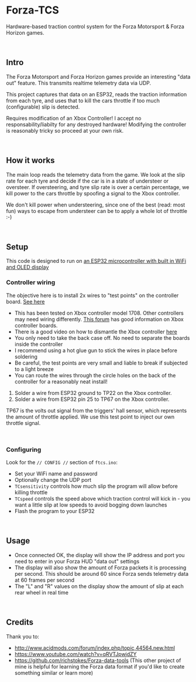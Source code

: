 # Forza-TCS
Hardware-based traction control system for the Forza Motorsport &amp; Forza Horizon games.

&nbsp;

## Intro
The Forza Motorsport and Forza Horizon games provide an interesting "data out" feature. This transmits realtime telemetry data via UDP.  

This project captures that data on an ESP32, reads the traction information from each tyre, and uses that to kill the cars throttle if too much (configurable) slip is detected.  

Requires modification of an Xbox Controller! I accept no responsability/liabilty for any destroyed hardware! Modifying the controller is reasonably tricky so proceed at your own risk.  

&nbsp;

## How it works
The main loop reads the telemetry data from the game. We look at the slip rate for each tyre and decide if the car is in a state of understeer or oversteer. If oversteering, and tyre slip rate is over a certain percentage, we kill power to the cars throttle by spoofing a signal to the Xbox controller.  

We don't kill power when understeering, since one of the best (read: most fun) ways to escape from understeer can be to apply a whole lot of throttle :-) 

&nbsp;

## Setup
This code is designed to run on [an ESP32 microcontroller with built in WiFi and OLED display](https://www.amazon.com/gp/product/B072HBW53G)  


### Controller wiring
The objective here is to install 2x wires to "test points" on the controller board. [See here](https://github.com/richstokes/Forza-TCS/blob/master/images/solder.jpg)

- This has been tested on Xbox controller model 1708. Other controllers may need wiring differently. [This forum](http://www.acidmods.com/forum/index.php/topic,43981.0.html) has good information on Xbox controller boards.   
- There is a good video on how to dismantle the Xbox controller [here](https://www.youtube.com/watch?v=qRVTJpwjdZY)  
- You only need to take the back case off. No need to separate the boards inside the controller
- I recommend using a hot glue gun to stick the wires in place before soldering
- Be careful, the test points are very small and liable to break if subjected to a light breeze
- You can route the wires through the circle holes on the back of the controller for a reasonably neat install!  


1. Solder a wire from ESP32 ground to TP22 on the Xbox controller.  
2. Solder a wire from ESP32 pin 25 to TP67 on the Xbox controller.  


TP67 is the volts out signal from the triggers' hall sensor, which represents the amount of throttle applied. We use this test point to inject our own throttle signal.  

&nbsp;

### Configuring
Look for the `// CONFIG //` section of `ftcs.ino`:  

- Set your WiFi name and password
- Optionally change the UDP port
- `TCsensitivity` controls how much slip the program will allow before killing throttle
- `TCspeed` controls the speed above which traction control will kick in - you want a little slip at low speeds to avoid bogging down launches
- Flash the program to your ESP32


&nbsp;

## Usage
- Once connected OK, the display will show the IP address and port you need to enter in your Forza HUD "data out" settings
- The display will also show the amount of Forza packets it is processing per second. This should be around 60 since Forza sends telemetry data at 60 frames per second
- The "L" and "R" values on the display show the amount of slip at each rear wheel in real time


&nbsp;
&nbsp;

## Credits
Thank you to: 
- http://www.acidmods.com/forum/index.php/topic,44564.new.html
- https://www.youtube.com/watch?v=qRVTJpwjdZY
- https://github.com/richstokes/Forza-data-tools (This other project of mine is helpful for learning the Forza data format if you'd like to create something similar or learn more)